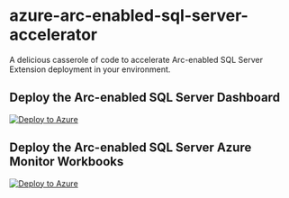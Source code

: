 # azure-arc-enabled-sql-server-accelerator
A delicious casserole of code to accelerate Arc-enabled SQL Server Extension deployment in your environment.

## Deploy the Arc-enabled SQL Server Dashboard
[![Deploy to Azure](https://aka.ms/deploytoazurebutton)](https://portal.azure.com/#create/Microsoft.Template/uri/https%3A%2F%2Fraw.githubusercontent.com%2FScottMetzel%2Fazure-arc-enabled-sql-server-accelerator%2Fmain%2Fazure-arc-enabled-sql-server-dashboard-deployment.json)

## Deploy the Arc-enabled SQL Server Azure Monitor Workbooks
[![Deploy to Azure](https://aka.ms/deploytoazurebutton)](https://portal.azure.com/#create/Microsoft.Template/uri/https%3A%2F%2Fraw.githubusercontent.com%2FScottMetzel%2Fazure-arc-enabled-sql-server-accelerator%2Fmain%2Fazure-arc-enabled-sql-server-workbooks-deployment.json)